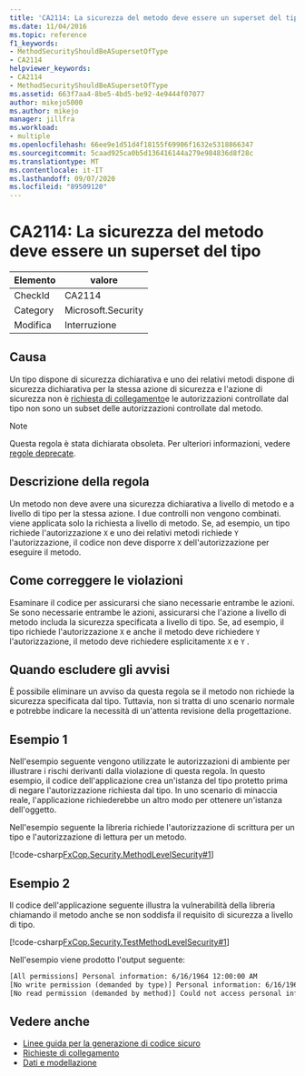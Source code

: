 ```yaml
---
title: 'CA2114: La sicurezza del metodo deve essere un superset del tipo'
ms.date: 11/04/2016
ms.topic: reference
f1_keywords:
- MethodSecurityShouldBeASupersetOfType
- CA2114
helpviewer_keywords:
- CA2114
- MethodSecurityShouldBeASupersetOfType
ms.assetid: 663f7aa4-8be5-4bd5-be92-4e9444f07077
author: mikejo5000
ms.author: mikejo
manager: jillfra
ms.workload:
- multiple
ms.openlocfilehash: 66ee9e1d51d4f18155f69906f1632e5318866347
ms.sourcegitcommit: 5caad925ca0b5d136416144a279e984836d8f28c
ms.translationtype: MT
ms.contentlocale: it-IT
ms.lasthandoff: 09/07/2020
ms.locfileid: "89509120"
---
```

# <a name="ca2114-method-security-should-be-a-superset-of-type"></a>CA2114: La sicurezza del metodo deve essere un superset del tipo

|Elemento|valore|
|-|-|
|CheckId|CA2114|
|Category|Microsoft.Security|
|Modifica|Interruzione|

## <a name="cause"></a>Causa
Un tipo dispone di sicurezza dichiarativa e uno dei relativi metodi dispone di sicurezza dichiarativa per la stessa azione di sicurezza e l'azione di sicurezza non è [richiesta di collegamento](/dotnet/framework/misc/link-demands)e le autorizzazioni controllate dal tipo non sono un subset delle autorizzazioni controllate dal metodo.

> [!NOTE]
> Questa regola è stata dichiarata obsoleta. Per ulteriori informazioni, vedere [regole deprecate](fxcop-unported-deprecated-rules.md).

## <a name="rule-description"></a>Descrizione della regola
Un metodo non deve avere una sicurezza dichiarativa a livello di metodo e a livello di tipo per la stessa azione. I due controlli non vengono combinati. viene applicata solo la richiesta a livello di metodo. Se, ad esempio, un tipo richiede l'autorizzazione `X` e uno dei relativi metodi richiede `Y` l'autorizzazione, il codice non deve disporre `X` dell'autorizzazione per eseguire il metodo.

## <a name="how-to-fix-violations"></a>Come correggere le violazioni
Esaminare il codice per assicurarsi che siano necessarie entrambe le azioni. Se sono necessarie entrambe le azioni, assicurarsi che l'azione a livello di metodo includa la sicurezza specificata a livello di tipo. Se, ad esempio, il tipo richiede l'autorizzazione `X` e anche il metodo deve richiedere `Y` l'autorizzazione, il metodo deve richiedere esplicitamente `X` e `Y` .

## <a name="when-to-suppress-warnings"></a>Quando escludere gli avvisi
È possibile eliminare un avviso da questa regola se il metodo non richiede la sicurezza specificata dal tipo. Tuttavia, non si tratta di uno scenario normale e potrebbe indicare la necessità di un'attenta revisione della progettazione.

## <a name="example-1"></a>Esempio 1

Nell'esempio seguente vengono utilizzate le autorizzazioni di ambiente per illustrare i rischi derivanti dalla violazione di questa regola. In questo esempio, il codice dell'applicazione crea un'istanza del tipo protetto prima di negare l'autorizzazione richiesta dal tipo. In uno scenario di minaccia reale, l'applicazione richiederebbe un altro modo per ottenere un'istanza dell'oggetto.

Nell'esempio seguente la libreria richiede l'autorizzazione di scrittura per un tipo e l'autorizzazione di lettura per un metodo.

[!code-csharp[FxCop.Security.MethodLevelSecurity#1](../code-quality/codesnippet/CSharp/ca2114-method-security-should-be-a-superset-of-type_1.cs)]

## <a name="example-2"></a>Esempio 2

Il codice dell'applicazione seguente illustra la vulnerabilità della libreria chiamando il metodo anche se non soddisfa il requisito di sicurezza a livello di tipo.

[!code-csharp[FxCop.Security.TestMethodLevelSecurity#1](../code-quality/codesnippet/CSharp/ca2114-method-security-should-be-a-superset-of-type_2.cs)]

Nell'esempio viene prodotto l'output seguente:

```txt
[All permissions] Personal information: 6/16/1964 12:00:00 AM
[No write permission (demanded by type)] Personal information: 6/16/1964 12:00:00 AM
[No read permission (demanded by method)] Could not access personal information: Request failed.
```

## <a name="see-also"></a>Vedere anche

- [Linee guida per la generazione di codice sicuro](/dotnet/standard/security/secure-coding-guidelines)
- [Richieste di collegamento](/dotnet/framework/misc/link-demands)
- [Dati e modellazione](/dotnet/framework/data/index)
